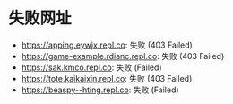 # 失败网址
- https://apping.eywjx.repl.co: 失败 (403
Failed)
- https://game-example.rdianc.repl.co: 失败 (403
Failed)
- https://sak.kmco.repl.co: 失败 (Failed)
- https://tote.kaikaixin.repl.co: 失败 (403
Failed)
- https://beaspy--hting.repl.co: 失败 (Failed)
